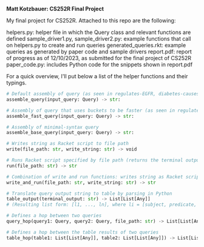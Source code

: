 
__Matt Kotzbauer: CS252R Final Project__

My final project for CS252R. Attached to this repo are the following: 

helpers.py: helper file in which the Query class and relevant functions are defined
sample_driver1.py, sample_driver2.py: example functions that call on helpers.py to create and run queries
generated_queries.rkt: example queries as generated by paper code and sample drivers
report.pdf: report of progress as of 12/10/2023, as submitted for the final project of CS252R
paper_code.py: includes Python code for the snippets shown in report.pdf

For a quick overview, I'll put below a list of the helper functions and their typings.

```python
# Default assembly of query (as seen in regulates-EGFR, diabetes-causes, and diabetes-treatments)
assemble_query(input_query: Query) -> str:

# Assembly of query that uses buckets to be faster (as seen in regulates-EGFR-faster and imatinib-regulates-faster)
assemble_fast_query(input_query: Query) -> str:

# Assembly of minimal-syntax query
assemble_base_query(input_query: Query) -> str:

# Writes string as Racket script to file path
write(file_path: str, write_string: str) -> void

# Runs Racket script specified by file path (returns the terminal output from the query)
run(file_path: str) -> str

# Combination of write and run functions: writes string as Racket script to file path and runs it (returns the terminal output from the query)
write_and_run(file_path: str, write_string: str) -> str

# Translate query output string to table by parsing in Python
table_output(terminal_output: str) -> List[List[Any]]
# (Resulting list form: [l1, ..., ln], where li = [subject, predicate, object, {key_1: aux_list_1, ..., key_m: aux_list_m}] )

# Defines a hop between two queries
query_hop(query1: Query, query2: Query, file_path: str) -> List[List[Any]]

# Defines a hop between the table results of two queries
table_hop(table1: List[List[Any]], table2: List[List[Any]]) -> List[List[Any]]




